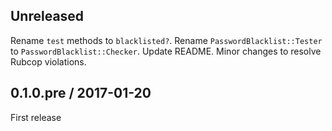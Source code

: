 Unreleased
------
Rename `test` methods to `blacklisted?`.
Rename `PasswordBlacklist::Tester` to `PasswordBlacklist::Checker`.
Update README.
Minor changes to resolve Rubcop violations.

0.1.0.pre / 2017-01-20
------
First release
